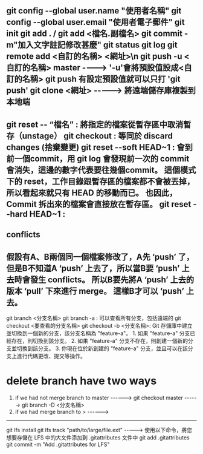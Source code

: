 git config --global  user.name "使用者名稱"
git config --global  user.email "使用者電子郵件"
git init
git add . / git add <檔名.副檔名>
git commit -m"加入文字註記修改甚麼"
git status
git log
git remote add <自訂的名稱> <網址>\n
git push -u <自訂的名稱> master   ---->  '-u'會將預設值設成<自訂的名稱>
git push 有設定預設值就可以只打 'git push'
git clone <網址>  -----> 將遠端儲存庫複製到本地端
----------------------------------------------------------------------------------------------------------------

git reset -- “檔名” : 將指定的檔案從暫存區中取消暫存（unstage）
git checkout : 等同於 discard changes (捨棄變更)
git reset --soft HEAD~1 : 會到前一個commit，用 git log 會發現前一次的 commit 會消失，這邊的數字代表要往幾個commit。
                          這個模式下的 reset，工作目錄跟暫存區的檔案都不會被丟掉，所以看起來就只有 HEAD 的移動而已。
                          也因此，Commit 拆出來的檔案會直接放在暫存區。
git reset --hard HEAD~1 : 
----------------------------------------------------------------------------------------------------------------

## conflicts
假設有A、B兩個同一個檔案修改了，A先 ‘push’ 了，但是B不知道A ‘push’ 上去了，所以當B要 ‘push’ 上去時會發生 conflicts。
所以B要先將A ‘push’ 上去的版本 ‘pull’ 下來進行 merge。
這樣B才可以 ‘push’ 上去。
----------------------------------------------------------------------------------------------------------------

git branch <分支名稱>
git branch -a : 可以查看所有分支，包括遠端的
git checkout <要查看的分支名稱>
git checkout -b <分支名稱>:  Git 存儲庫中建立並切換到一個新的分支，該分支名稱為 "feature-a"。
    1. 如果 "feature-a" 分支已經存在，則切換到該分支。
    2. 如果 "feature-a" 分支不存在，則創建一個新的分支並切換到該分支。
    3. 你現在位於新創建的 "feature-a" 分支，並且可以在該分支上進行代碼更改、提交等操作。

# delete branch have two ways
1. if we had not merge branch to master  ------>  git checkout master  ------>  git branch -D <分支名稱>
2. if we had merge branch to >  ------>  

----------------------------------------------------------------------------------------------------------------

git lfs install
git lfs track "path/to/large/file.ext" -----> 使用以下命令，將您想要存儲在 LFS 中的大文件添加到 .gitattributes 文件中
git add .gitattributes
git commit -m "Add .gitattributes for LFS"
